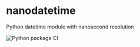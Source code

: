 # nanodatetime
Python datetime module with nanosecond resolution

![Python package CI](https://github.com/nmusolino/nanodatetime/workflows/Python%20package/badge.svg)
